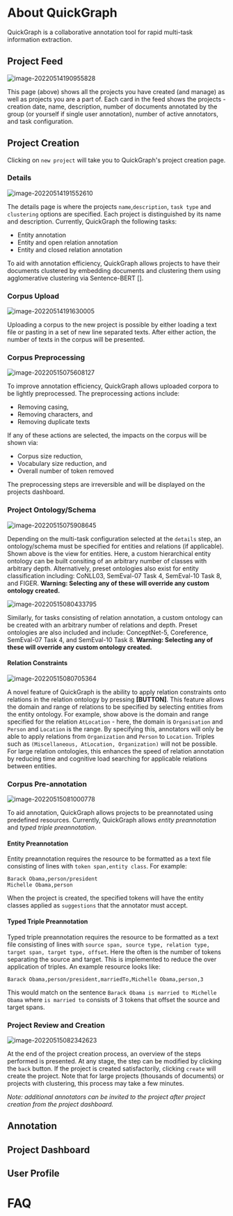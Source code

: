 # About QuickGraph

QuickGraph is a collaborative annotation tool for rapid multi-task information extraction.

## Project Feed

![image-20220514190955828](/home/tyler/.config/Typora/typora-user-images/image-20220514190955828.png)

This page (above) shows all the projects you have created (and manage) as well as projects you are a part of. Each card in the feed shows the projects - creation date, name, description, number of documents annotated by the group (or yourself if single user annotation), number of active annotators, and task configuration.

## Project Creation

Clicking on `new project` will take you to QuickGraph's project creation page.

### Details

![image-20220514191552610](/home/tyler/.config/Typora/typora-user-images/image-20220514191552610.png)

The details page is where the projects `name`,`description`, `task type` and `clustering` options are specified. Each project is distinguished by its name and description. Currently, QuickGraph the following tasks:

- Entity annotation
- Entity and open relation annotation
- Entity and closed relation annotation

To aid with annotation efficiency, QuickGraph allows projects to have their documents clustered by embedding documents and clustering them using agglomerative clustering via Sentence-BERT [].

### Corpus Upload

![image-20220514191630005](/home/tyler/.config/Typora/typora-user-images/image-20220514191630005.png)

Uploading a corpus to the new project is possible by either loading a text file or pasting in a set of new line separated texts. After either action, the number of texts in the corpus will be presented.

### Corpus Preprocessing

![image-20220515075608127](/home/tyler/.config/Typora/typora-user-images/image-20220515075608127.png)

To improve annotation efficiency, QuickGraph allows uploaded corpora to be lightly preprocessed. The preprocessing actions include:

- Removing casing,
- Removing characters, and
- Removing duplicate texts

If any of these actions are selected, the impacts on the corpus will be shown via:

- Corpus size reduction,
- Vocabulary size reduction, and
- Overall number of token removed

The preprocessing steps are irreversible and will be displayed on the projects dashboard. 

### Project Ontology/Schema

![image-20220515075908645](/home/tyler/.config/Typora/typora-user-images/image-20220515075908645.png)

Depending on the multi-task configuration selected at the `details` step, an ontology/schema must be specified for entities and relations (if applicable). Shown above is the view for entities. Here, a custom hierarchical entity ontology can be built consiting of an arbitrary number of classes with arbitrary depth. Alternatively, preset ontologies also exist for entity classification including: CoNLL03, SemEval-07 Task 4, SemEval-10 Task 8, and FIGER. **Warning: Selecting any of these will override any custom ontology created.**

![image-20220515080433795](/home/tyler/.config/Typora/typora-user-images/image-20220515080433795.png)

Similarly, for tasks consisting of relation annotation, a custom ontology can be created with an arbitrary number of relations and depth. Preset ontologies are also included and include:  ConceptNet-5, Coreference, SemEval-07 Task 4, and SemEval-10 Task 8. **Warning: Selecting any of these will override any custom ontology created.**

#### Relation Constraints

![image-20220515080705364](/home/tyler/.config/Typora/typora-user-images/image-20220515080705364.png)

A novel feature of QuickGraph is the ability to apply relation constraints onto relations in the relation ontology by pressing **[BUTTON]**. This feature allows the domain and range of relations to be specified by selecting entities from the entity ontology. For example, show above is the domain and range specified for the relation `AtLocation` - here, the domain is `Organisation` and `Person` and `Location` is the range. By specifying this, annotators will only be able to apply relations from `Organization` and `Person` to `Location`. Triples such as `(Miscellaneous, AtLocation, Organization)` will not be possible. For large relation ontologies, this enhances the speed of relation annotation by reducing time and cognitive load searching for applicable relations between entities.

### Corpus Pre-annotation

![image-20220515081000778](/home/tyler/.config/Typora/typora-user-images/image-20220515081000778.png)

To aid annotation, QuickGraph allows projects to be preannotated using predefined resources. Currently, QuickGraph allows *entity preannotation* and *typed triple preannotation*.

#### Entity Preannotation

Entity preannotation requires the resource to be formatted as a text file consisting of lines with `token span,entity class`. For example:

```
Barack Obama,person/president
Michelle Obama,person 
```

When the project is created, the specified tokens will have the entity classes applied as `suggestions` that the annotator must accept.

#### Typed Triple Preannotation

Typed triple preannotation requires the resource to be formatted as a text file consisting of lines with `source span, source type, relation type, target span, target type, offset`. Here the often is the number of tokens separating the source and target. This is implemented to reduce the over application of triples. An example resource looks like:

```
Barack Obama,person/president,marriedTo,Michelle Obama,person,3
```

This would match on the sentence `Barack Obama is married to Michelle Obama` where `is married to` consists of 3 tokens that offset the source and target spans.

### Project Review and Creation

![image-20220515082342623](/home/tyler/.config/Typora/typora-user-images/image-20220515082342623.png)

At the end of the project creation process, an overview of the steps performed is presented. At any stage, the step can be modified by clicking the `back` button. If the project is created satisfactorily, clicking `create` will create the project. Note that for large projects (thousands of documents) or projects with clustering, this process may take a few minutes. 

*Note: additional annotators can be invited to the project after project creation from the project dashboard.*

## Annotation

## Project Dashboard



## User Profile







# FAQ





